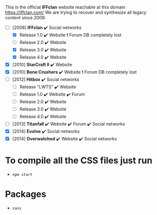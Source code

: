 This is the official **IFFclan** website reachable at this domain https://iffclan.com/ We are trying to recover and synthesize all legacy content since 2008:
- [ ] [2008] **IFFclan** :heavy_check_mark: Social networks
    - [x] Release 1.0 :heavy_check_mark: Website :heavy_exclamation_mark: Forum DB completely lost
    - [ ] Release 2.0 :heavy_check_mark: Website
    - [x] Release 3.0 :heavy_check_mark: Website
    - [x] Release 4.0 :heavy_check_mark: Website
- [x] [2010] **StarCraft II** :heavy_check_mark: Website
- [x] [2010] **Bone Crushers** :heavy_check_mark: Website :heavy_exclamation_mark: Forum DB completely lost
- [ ] [2012] **Hitbox** :heavy_check_mark: Social networks
    - [ ] Release "LWTS" :heavy_check_mark: Website
    - [ ] Release 1.0 :heavy_check_mark: Website :heavy_check_mark: Forum
    - [ ] Release 2.0 :heavy_check_mark: Website
    - [ ] Release 3.0 :heavy_check_mark: Website
    - [ ] Release 4.0 :heavy_check_mark: Website
- [ ] [2013] **Titanfall** :heavy_check_mark: Website :heavy_check_mark: Forum :heavy_check_mark: Social networks
- [x] [2014] **Evolve** :heavy_check_mark: Social networks
- [x] [2014] **Overwatched** :heavy_check_mark: Website :heavy_check_mark: Social networks

# To compile all the CSS files just run
- `npm start`

# Packages
- `sass`
